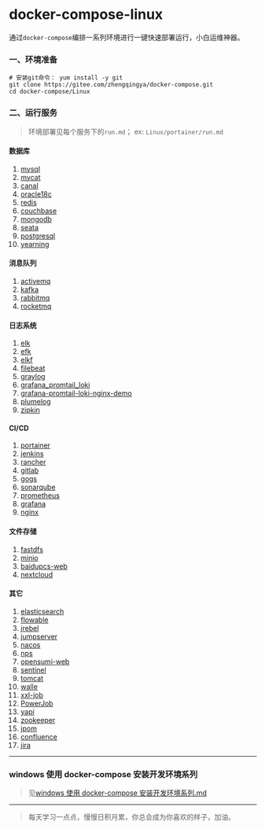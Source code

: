 # docker-compose-linux

通过`docker-compose`编排一系列环境进行一键快速部署运行，小白运维神器。

### 一、环境准备

```shell
# 安装git命令： yum install -y git
git clone https://gitee.com/zhengqingya/docker-compose.git
cd docker-compose/Linux
```

### 二、运行服务

> 环境部署见每个服务下的`run.md`；
> ex: `Linux/portainer/run.md`

#### 数据库

1. [mysql](./Linux/mysql)
2. [mycat](./Linux/mycat)
3. [canal](./Linux/canal)
4. [oracle18c](./Linux/oracle18c)
5. [redis](./Linux/redis)
6. [couchbase](./Linux/couchbase)
7. [mongodb](./Linux/mongodb)
8. [seata](./Linux/seata)
9. [postgresql](./Linux/postgresql)
10. [yearning](./Linux/yearning)

#### 消息队列

1. [activemq](./Linux/activemq)
2. [kafka](./Linux/kafka)
3. [rabbitmq](./Linux/rabbitmq)
4. [rocketmq](./Linux/rocketmq)

#### 日志系统

1. [elk](./Linux/elk)
2. [efk](./Linux/efk)
3. [elkf](./Linux/elkf)
4. [filebeat](./Linux/filebeat)
5. [graylog](./Linux/graylog)
6. [grafana_promtail_loki](./Linux/grafana_promtail_loki)
7. [grafana-promtail-loki-nginx-demo](./Linux/grafana-promtail-loki-nginx-demo)
8. [plumelog](./Linux/plumelog)
9. [zipkin](./Linux/zipkin)

#### CI/CD

1. [portainer](./Linux/portainer)
2. [jenkins](./Linux/jenkins)
3. [rancher](./Linux/rancher)
4. [gitlab](./Linux/gitlab)
5. [gogs](./Linux/gogs)
6. [sonarqube](./Linux/sonarqube)
7. [prometheus](./Linux/prometheus)
8. [grafana](./Linux/grafana)
9. [nginx](./Linux/nginx)

#### 文件存储

1. [fastdfs](./Linux/fastdfs)
2. [minio](./Linux/minio)
3. [baidupcs-web](./Linux/baidupcs-web)
4. [nextcloud](./Linux/nextcloud)

#### 其它

1. [elasticsearch](./Linux/elasticsearch)
2. [flowable](./Linux/flowable)
3. [jrebel](./Linux/jrebel)
4. [jumpserver](./Linux/jumpserver)
5. [nacos](./Linux/nacos)
6. [nps](./Linux/nps)
7. [opensumi-web](./Linux/opensumi-web)
8. [sentinel](./Linux/sentinel)
9. [tomcat](./Linux/tomcat)
10. [walle](./Linux/walle)
11. [xxl-job](./Linux/xxl-job)
12. [PowerJob](./Linux/PowerJob)
13. [yapi](./Linux/yapi)
14. [zookeeper](./Linux/zookeeper)
15. [jpom](./Linux/jpom)
16. [confluence](./Linux/confluence)
17. [jira](./Linux/jira)

---

### windows 使用 docker-compose 安装开发环境系列

> 见[windows 使用 docker-compose 安装开发环境系列.md](./windows使用docker-compose安装开发环境系列.md)

---

> 每天学习一点点，慢慢日积月累，你总会成为你喜欢的样子，加油。
